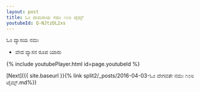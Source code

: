 ```yaml
---
layout: post
title: ಓಂ ವಾಮನಾಯ ನಮಃ ೧೦೮ ಟೈಮ್ಸ್
youtubeId: Q-NJtzDL2xs
---
```

 
 
 ಓಂ ವ್ಯಾಸಯ ನಮಃ  
 
 -  ವೇದ ವ್ಯಾಸನ ರೂಪ ಯಾರು 
 
  
 
  
 
 
 
 
 
 


{% include youtubePlayer.html id=page.youtubeId %}
 
[Next]({{ site.baseurl }}{% link  split2/_posts/2016-04-03-ಓಂ ವೇಗವತೇ ನಮಃ ೧೦೮ ಟೈಮ್ಸ್.md%})
 
